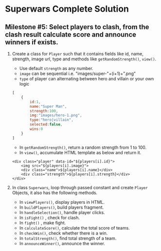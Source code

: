 # Superwars Complete Solution

## Milestone #5: Select players to clash, from the clash result calculate score and announce winners if exists.

1. Create a class for `Player` such that it contains fields like id, name, strength, image url, type and methods like `getRandomStrength()`, `view()`.
    * Use default `strength` as any number.  
    * `image` can be sequential i.e. "images/super-"+(i+1)+".png"  
    * `type` of player can alternating between hero and villain or your own logic
    ```javascript
    [
        {
            id:1,
            name:"Super Man",
            strength:100,
            img:"images/hero-1.png",
            type:"hero|villain",
            selected:false,
            wins:0
        }
    ]
    ```
    * In `getRandomStrength()`, return a random strength from 1 to 100.
    * In `view()`, accumulate HTML template as below and return it.
    ```JS
    <div class="player" data-id="${players[i].id}">
        <img src="${players[i].image}">
        <div class="name">${players[i].name}</div>
        <div class="strength">${players[i].strength}</div>
    </div>
    ```

2. In class `Superwars`, loop through passed constant and  create `Player` Objects, it also has the following methods.
    * In `viewPlayers()`, display players in HTML.
    * In `buildPlayers()`, build players fragment.
    * In `handleSelection()`, handle player clicks.
    * In `isFight()` , check for clash.
    * In `fight()` , make fight.
    * In `calculateScore()`, calculate the total score of teams.
    * In `checkWin()`, check whether there is a win.
    * In `totalStrength()`, find total strength of a team.
    * In `announceWinner()`, announce the winner.
     